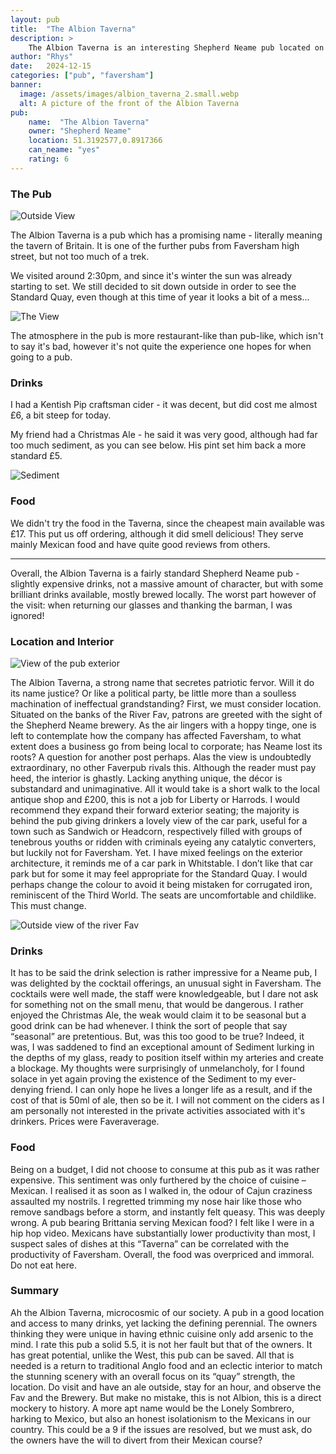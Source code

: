 ```yaml
---
layout: pub
title:  "The Albion Taverna"
description: >
    The Albion Taverna is an interesting Shepherd Neame pub located on the Standard Quay in Faversham. Read for insights into drinks, views and controversy
author: "Rhys"
date:   2024-12-15
categories: ["pub", "faversham"]
banner:
  image: /assets/images/albion_taverna_2.small.webp
  alt: A picture of the front of the Albion Taverna
pub:
    name:  "The Albion Taverna"
    owner: "Shepherd Neame"
    location: 51.3192577,0.8917366
    can_neame: "yes"
    rating: 6
---
```


### The Pub

![Outside View](/assets/images/albion_taverna_2.small.webp)

The Albion Taverna is a pub which has a promising name - literally meaning
the tavern of Britain. It is one of the further pubs from Faversham high street,
but not too much of a trek.

We visited around 2:30pm, and since it's winter the sun was already starting to
set. We still decided to sit down outside in order to see the Standard Quay, even
though at this time of year it looks a bit of a mess...

![The View](/assets/images/albion_taverna_1.small.webp)

The atmosphere in the pub is more restaurant-like than pub-like, which isn't to
say it's bad, however it's not quite the experience one hopes for when going
to a pub.

### Drinks

I had a Kentish Pip craftsman cider - it was decent, but did cost me almost £6,
a bit steep for today.

My friend had a Christmas Ale - he said it was very good, although had far too
much sediment, as you can see below. His pint set him back a more standard £5.

![Sediment](/assets/images/albion_taverna_3.small.webp)

### Food

We didn't try the food in the Taverna, since the cheapest main available was £17.
This put us off ordering, although it did smell delicious! They serve mainly
Mexican food and have quite good reviews from others.

---

Overall, the Albion Taverna is a fairly standard Shepherd Neame pub - slightly
expensive drinks, not a massive amount of character, but with some brilliant
drinks available, mostly brewed locally. The worst part however of the visit:
when returning our glasses and thanking the barman, I was ignored!

<!--more-->

### Location and Interior

![View of the pub exterior](/assets/images/albion_taverna_4.small.webp)

The Albion Taverna, a strong name that secretes patriotic fervor. Will it do
its name justice? Or like a political party, be little more than a soulless
machination of ineffectual grandstanding? First, we must consider location.
Situated on the banks of the River Fav, patrons are greeted with the sight of
the Shepherd Neame brewery. As the air lingers with a hoppy tinge, one is left
to contemplate how the company has affected Faversham, to what extent does a
business go from being local to corporate; has Neame lost its roots? A question
for another post perhaps. Alas the view is undoubtedly extraordinary, no other
Faverpub rivals this. Although the reader must pay heed, the interior is
ghastly. Lacking anything unique, the décor is substandard and unimaginative.
All it would take is a short walk to the local antique shop and £200, this is
not a job for Liberty or Harrods. I would recommend they expand their forward
exterior seating; the majority is behind the pub giving drinkers a lovely view
of the car park, useful for a town such as Sandwich or Headcorn, respectively
filled with groups of tenebrous youths or ridden with criminals eyeing any
catalytic converters, but luckily not for Faversham. Yet. I have mixed feelings
on the exterior architecture, it reminds me of a car park in Whitstable. I
don’t like that car park but for some it may feel appropriate for the Standard
Quay. I would perhaps change the colour to avoid it being mistaken for
corrugated iron, reminiscent of the Third World. The seats are uncomfortable
and childlike. This must change.

![Outside view of the river Fav](/assets/images/albion_taverna_5.small.webp)

### Drinks

It has to be said the drink selection is rather impressive for a Neame pub, I
was delighted by the cocktail offerings, an unusual sight in Faversham. The
cocktails were well made, the staff were knowledgeable, but I dare not ask for
something not on the small menu, that would be dangerous. I rather enjoyed the
Christmas Ale, the weak would claim it to be seasonal but a good drink can be
had whenever. I think the sort of people that say “seasonal” are pretentious.
But, was this too good to be true? Indeed, it was, I was saddened to find an
exceptional amount of Sediment lurking in the depths of my glass, ready to
position itself within my arteries and create a blockage. My thoughts were
surprisingly of unmelancholy, for I found solace in yet again proving the
existence of the Sediment to my ever-denying friend. I can only hope he lives a
longer life as a result, and if the cost of that is 50ml of ale, then so be it.
I will not comment on the ciders as I am personally not interested
in the private activities associated with it's drinkers. Prices were Faveraverage.

### Food

Being on a budget, I did not choose to consume at this pub as it was rather
expensive. This sentiment was only furthered by the choice of cuisine –
Mexican. I realised it as soon as I walked in, the odour of Cajun craziness
assaulted my nostrils. I regretted trimming my nose hair like those who remove
sandbags before a storm, and instantly felt queasy. This was deeply wrong. A
pub bearing Brittania serving Mexican food? I felt like I were in a hip hop
video. Mexicans have substantially lower productivity than most, I suspect
sales of dishes at this “Taverna” can be correlated with the productivity of
Faversham. Overall, the food was overpriced and immoral. Do not eat here.

### Summary

Ah the Albion Taverna, microcosmic of our society. A pub in a good location and
access to many drinks, yet lacking the defining perennial. The owners thinking
they were unique in having ethnic cuisine only add arsenic to the mind. I rate
this pub a solid 5.5, it is not her fault but that of the owners. It has great
potential, unlike the West, this pub can be saved. All that is needed is a
return to traditional Anglo food and an eclectic interior to match the stunning
scenery with an overall focus on its “quay” strength, the location. Do visit
and have an ale outside, stay for an hour, and observe the Fav and the Brewery.
But make no mistake, this is not Albion, this is a direct mockery to history. A
more apt name would be the Lonely Sombrero, harking to Mexico, but also an
honest isolationism to the Mexicans in our country. This could be a 9 if the
issues are resolved, but we must ask, do the owners have the will to divert
from their Mexican course?
